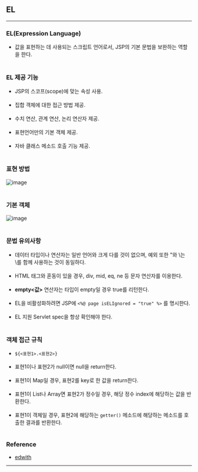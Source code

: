 EL
--

---

### EL(Expression Language)<br>

-	값을 표현하는 데 사용되는 스크립트 언어로서, JSP의 기본 문법을 보완하는 역할을 한다.<br><br>

### EL 제공 기능<br>

-	JSP의 스코프(scope)에 맞는 속성 사용.<br><br>
-	집합 객체에 대한 접근 방법 제공.<br><br>
-	수치 연산, 관계 연산, 논리 연산자 제공.<br><br>
-	표현언어만의 기본 객체 제공.<br><br>
-	자바 클래스 메소드 호출 기능 제공.<br><br>

### 표현 방법<br>

![image](https://user-images.githubusercontent.com/56240505/69811767-1cdafd80-1232-11ea-99a2-03c1d6405554.png)<br><br>

### 기본 객체<br>

![image](https://user-images.githubusercontent.com/56240505/69811823-472cbb00-1232-11ea-9953-f3fac311493d.png)<br><br>

### 문법 유의사항<br>

-	데이터 타입이나 연산자는 일반 언어와 크게 다를 것이 없으며, 예외 또한 "와 \는 \를 함께 사용하는 것이 동일하다.<br><br>
-	HTML 태그와 혼동이 있을 경우, div, mid, eq, ne 등 문자 연산자를 이용한다.<br><br>
-	**empty<값>** 연산자는 타입이 empty일 경우 true를 리턴한다.<br><br>
-	EL을 비활성화하려면 JSP에 `<%@ page isELIgnored = "true" %>` 를 명시한다.<br><br>
-	EL 지원 Servlet spec을 항상 확인해야 한다.<br><br>

### 객체 접근 규칙<br>

-	`${<표현1>.<표현2>}` <br><br>
-	표현1이나 표현2가 null이면 null을 return한다.<br><br>
-	표현1이 Map일 경우, 표현2를 key로 한 값을 return한다.<br><br>
-	표현1이 List나 Array면 표현2가 정수일 경우, 해당 정수 index에 해당하는 값을 반환한다.<br><br>
-	표현1이 객체일 경우, 표현2에 해당하는 `getter()` 메소드에 해당하는 메소드를 호출한 결과를 반환한다.<br><br>

### Reference<br>

-	[edwith](https://www.edwith.org/boostcourse-web/lecture/16714/)

---
